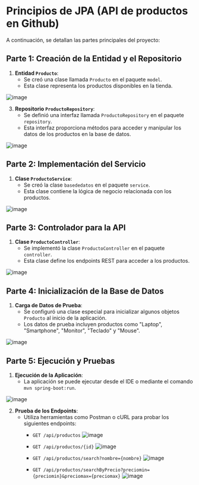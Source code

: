 # Principios de JPA (API de productos en Github)

A continuación, se detallan las partes principales del proyecto:

## Parte 1: Creación de la Entidad y el Repositorio

1. **Entidad `Producto`**:
   - Se creó una clase llamada `Producto` en el paquete `model`.
   - Esta clase representa los productos disponibles en la tienda.

![image](https://github.com/user-attachments/assets/c2a8147f-b6f7-4691-90ac-e2d9ba2a8dd2)


3. **Repositorio `ProductoRepository`**:
   - Se definió una interfaz llamada `ProductoRepository` en el paquete `repository`.
   - Esta interfaz proporciona métodos para acceder y manipular los datos de los productos en la base de datos.
  
![image](https://github.com/user-attachments/assets/f374b797-6494-464a-a640-bf293996946f)


## Parte 2: Implementación del Servicio

1. **Clase `ProductoService`**:
   - Se creó la clase `basededatos` en el paquete `service`.
   - Esta clase contiene la lógica de negocio relacionada con los productos.


![image](https://github.com/user-attachments/assets/74759e09-4826-4a30-a662-b084894b97d0)

## Parte 3: Controlador para la API

1. **Clase `ProductoController`**:
   - Se implementó la clase `ProductoController` en el paquete `controller`.
   - Esta clase define los endpoints REST para acceder a los productos.
  
![image](https://github.com/user-attachments/assets/3a9499b1-3526-44a3-9644-4e687346c680)


## Parte 4: Inicialización de la Base de Datos

1. **Carga de Datos de Prueba**:
   - Se configuró una clase especial para inicializar algunos objetos `Producto` al inicio de la aplicación.
   - Los datos de prueba incluyen productos como "Laptop", "Smartphone", "Monitor", "Teclado" y "Mouse".

![image](https://github.com/user-attachments/assets/5e702577-db77-46c4-ae38-3ac5036f1566)

## Parte 5: Ejecución y Pruebas

1. **Ejecución de la Aplicación**:
   - La aplicación se puede ejecutar desde el IDE o mediante el comando `mvn spring-boot:run`.

![image](https://github.com/user-attachments/assets/0d62bdd8-ebbc-49a7-9957-76a90e7077e6)

2. **Prueba de los Endpoints**:
   - Utiliza herramientas como Postman o cURL para probar los siguientes endpoints:
     - `GET /api/productos`
![image](https://github.com/user-attachments/assets/2b21bf34-5613-449f-ab8e-38421b2795ec)

     - `GET /api/productos/{id}`
![image](https://github.com/user-attachments/assets/8d67a2ba-8ad1-46fd-ba6b-d01049fed0b0)

     - `GET /api/productos/search?nombre={nombre}`
![image](https://github.com/user-attachments/assets/1af56f4b-8a37-434b-bfad-0a44a7bd203c)

     - `GET /api/productos/searchByPrecio?preciomin={preciomin}&preciomax={preciomax}`
![image](https://github.com/user-attachments/assets/c6dea882-cea7-44cd-bd2a-2605b9d0f6c5)


